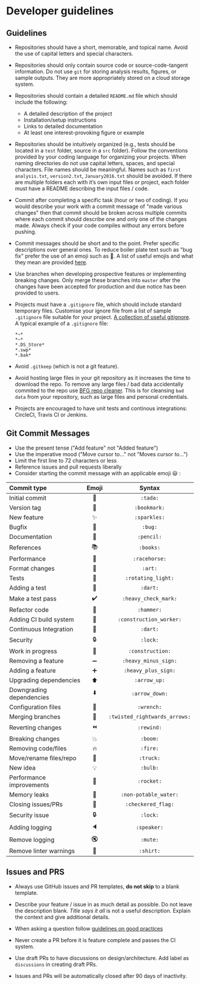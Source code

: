 # Developer guidelines

## Guidelines

- Repositories should have a short, memorable, and topical name. Avoid the use
of capital letters and special characters.

- Repositories should only contain source code or source-code-tangent
information. Do not use `git` for storing analysis results, figures, or sample
outputs. They are more appropriately stored on a cloud storage system.

- Repositories should contain a detailed `README.md` file which should include the following:
  - A detailed description of the project
  - Installation/setup instructions
  - Links to detailed documentation
  - At least one interest-provoking figure or example

- Repositories should be intuitively organized (e.g., tests should be located in
a `test` folder, source in a `src` folder). Follow the conventions provided by
your coding language for organizing your projects. When naming directories do
not use capital letters, spaces, and special characters. File names should be meaningful.
Names such as `first analysis.txt`, `version2.txt`, `January2016.txt` should be avoided.
If there are multiple folders each with it’s own input files or project, each folder must
have a README describing the input files / code. 

- Commit after completing a specific task (hour or two of coding). If you
would describe your work with a commit message of "made various changes" then
that commit should be broken across multiple commits where each commit should
describe one and only one of the changes made. Always check if your code compiles
without any errors before pushing.

- Commit messages should be short and to the point. Prefer specific descriptions
over general ones. To reduce boiler plate text such as "bug fix" prefer the use
of an emoji such as :bug:. A list of useful emojis and what they mean are
provided [here](https://cb-geo.github.io/git-course/#/adv/emojis).

- Use branches when developing prospective features or implementing breaking
changes. Only merge these branches into `master` after the changes have been
accepted for production and due notice has been provided to users.

- Projects must have a `.gitignore` file, which should include standard temporary files.
Customise your ignore file from a list of sample `.gitignore` file suitable for your project.
[A collection of useful gitignore](https://github.com/github/gitignore). A typical example of
a `.gitignore` file:
  ```
  *~*
  *~*
  *.DS_Store*
  *.swp*
  *.bak*
  ```
  
- Avoid `.gitkeep` (which is not a git feature).

- Avoid hosting large files in your git repository as it increases the time to download
the repo. To remove any large files / bad data accidentally commited to the repo use
[BFG repo cleaner](https://rtyley.github.io/bfg-repo-cleaner/). This is for cleansing
`bad data` from your repository, such as large files and personal credentials.

- Projects are encouraged to have unit tests and continous integrations: CircleCI, Travis CI or Jenkins.

## Git Commit Messages

* Use the present tense ("Add feature" not "Added feature")
* Use the imperative mood ("Move cursor to..." not "Moves cursor to...")
* Limit the first line to 72 characters or less
* Reference issues and pull requests liberally
* Consider starting the commit message with an applicable emoji :smiley: :


| Commit type                | Emoji                        | Syntax                        |
|:---------------------------|:----------------------------:|:-----------------------------:|
| Initial commit             | :tada:                       | `:tada:`                      |
| Version tag                | :bookmark:                   | `:bookmark:`                  |
| New feature                | :sparkles:                   | `:sparkles:`                  |
| Bugfix                     | :bug:                        | `:bug:`                       |
| Documentation              | :pencil:                     | `:pencil:`                    |
| References                 | :books:                      | `:books:`                     |
| Performance                | :racehorse:                  | `:racehorse:`                 |
| Format changes             | :art:                        | `:art:`                       |
| Tests                      | :rotating_light:             | `:rotating_light:`            |
| Adding a test              | :dart:                       | `:dart:`                      |
| Make a test pass           | :heavy_check_mark:           | `:heavy_check_mark:`          |
| Refactor code              | :hammer:                     | `:hammer:`                    |
| Adding CI build system     | :construction_worker:        | `:construction_worker:`       |
| Continuous Integration     | :dart:                       | `:dart:`                      |
| Security                   | :lock:                       | `:lock:`                      |
| Work in progress           | :construction:               | `:construction:`              |
| Removing a feature         | :heavy_minus_sign:           | `:heavy_minus_sign:`          |
| Adding a feature           | :heavy_plus_sign:            | `:heavy_plus_sign:`           |
| Upgrading dependencies     | :arrow_up:                   | `:arrow_up:`                  |
| Downgrading dependencies   | :arrow_down:                 | `:arrow_down:`                |
| Configuration files        | :wrench:                     | `:wrench:`                    |
| Merging branches           | :twisted_rightwards_arrows:  | `:twisted_rightwards_arrows:` |
| Reverting changes          | :rewind:                     | `:rewind:`                    |
| Breaking changes           | :boom:                       | `:boom:`                      |
| Removing code/files        | :fire:                       | `:fire:`                      |
| Move/rename files/repo     | :truck:                      | `:truck:`                     |
| New idea                   | :bulb:                       | `:bulb:`                      |
| Performance improvements   | :rocket:                     | `:rocket:`                    |
| Memory leaks               | :non-potable_water:          | `:non-potable_water:`         |
| Closing issues/PRs         | :checkered_flag:             | `:checkered_flag:`            |
| Security issue             | :lock:                       | `:lock:`                      |
| Adding logging             | :speaker:                    | `:speaker:`                   |
| Remove logging             | :mute:                       | `:mute:`                      |
| Remove linter warnings     | :shirt:                      | `:shirt:`                     |

## Issues and PRS

* Always use GitHub issues and PR templates, **do not skip** to a blank template. 

* Describe your feature / issue in as much detail as possible. Do not leave the description blank. 
_Title says it all_ is not a useful description. Explain the context and give additional details. 

* When asking a question follow [guidelines on good practices](https://stackoverflow.com/help/how-to-ask)

* Never create a PR before it is feature complete and passes the CI system.

* Use draft PRs to have discussions on design/architecture. Add label as `discussions` in creating draft PRs.

* Issues and PRs will be automatically closed after 90 days of inactivity.
